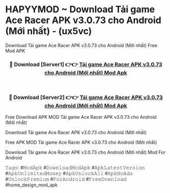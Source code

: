 # HAPYYMOD ~ Download Tải game Ace Racer APK v3.0.73 cho Android (Mới nhất) - (ux5vc)
Download Tải game Ace Racer APK v3.0.73 cho Android (Mới nhất) Free Mod APK

<div align="center">
<h3>🔴 Download [Server1] 👉👉 <a href="https://apk-comot.site?title=Tải_game_Ace_Racer_APK_v3.0.73_cho_Android_(Mới_nhất)">Tải game Ace Racer APK v3.0.73 cho Android (Mới nhất) Mod Apk</a></h3><br>

<h3>🔴 Download [Server2] 👉👉 <a href="https://apk-comot.site?title=Tải_game_Ace_Racer_APK_v3.0.73_cho_Android_(Mới_nhất)">Tải game Ace Racer APK v3.0.73 cho Android (Mới nhất) Mod Apk</a></h3>
</div>


Free Download APK MOD Tải game Ace Racer APK v3.0.73 cho Android (Mới nhất)

Download Tải game Ace Racer APK v3.0.73 cho Android (Mới nhất) 

Free APK MOD Tải game Ace Racer APK v3.0.73 cho Android (Mới nhất) 

Download Tải game Ace Racer APK v3.0.73 cho Android (Mới nhất) Mod For Android

𝚃𝚊𝚐𝚜: #𝙼𝚘𝚍𝙰𝚙𝚔 #𝙳𝚘𝚠𝚗𝚕𝚘𝚊𝚍𝙼𝚘𝚍𝙰𝚙𝚔 #𝙰𝚙𝚔𝙻𝚊𝚝𝚎𝚜𝚝𝚅𝚎𝚛𝚜𝚒𝚘𝚗 #𝙰𝚙𝚔𝚄𝚗𝚕𝚒𝚖𝚒𝚝𝚎𝚍𝙼𝚘𝚗𝚎𝚢 #𝙰𝚙𝚔𝚄𝚗𝚕𝚘𝚌𝚔𝙰𝚕𝚕 #𝙰𝚙𝚔𝙽𝚘𝙰𝚍𝚜 #𝚄𝚗𝚕𝚘𝚌𝚔𝙿𝚛𝚎𝚖𝚒𝚞𝚖 #𝙵𝚘𝚛𝙰𝚗𝚍𝚛𝚘𝚒𝚍 #𝙵𝚛𝚎𝚎𝙳𝚘𝚠𝚗𝚕𝚘𝚊𝚍 #home_design_mod_apk